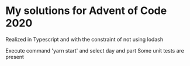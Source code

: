 # My solutions for Advent of Code 2020

Realized in Typescript and with the constraint of not using lodash

Execute command 'yarn start' and select day and part
Some unit tests are present
